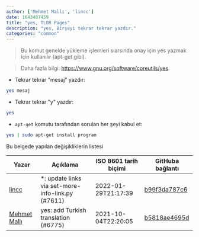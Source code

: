 ```yaml
---
author: ['Mehmet Mallı', 'lincc']
date: 1643487459
title: "yes, TLDR Pages"
description: "yes, Birşeyi tekrar tekrar yazdır."
categories: "common"
---
```

> Bu komut genelde yükleme işlemleri sıarsında onay için yes yazmak için kullanılır (apt-get gibi).

> Daha fazla bilgi: <https://www.gnu.org/software/coreutils/yes>.

- Tekrar tekrar "mesaj" yazdır:

```bash
yes mesaj
```

- Tekrar tekrar "y" yazdır:

```bash
yes
```

- `apt-get` komutu tarafından sorulan her şeyi kabul et:

```bash
yes | sudo apt-get install program
```
Bu belgede yapılan değişikliklerin listesi


Yazar | Açıklama | ISO 8601 tarih biçimi | GitHuba bağlantı
------|-----|-----|-----
[lincc](mailto:46962923+blueskyson@users.noreply.github.com) | *: update links via set-more-info-link.py (#7611) | 2022-01-29T21:17:39 | [b99f3da787c6](https://github.com/tldr-pages/tldr/commit/b99f3da787c6f43a545b9cb5ebd8265b1367fbc4)
[Mehmet Mallı](mailto:mallimehmet@gmail.com) | yes: add Turkish translation (#6775) | 2021-10-04T22:20:05 | [b5818ae4695d](https://github.com/tldr-pages/tldr/commit/b5818ae4695d40430252b78005e87a4ece69b044)


